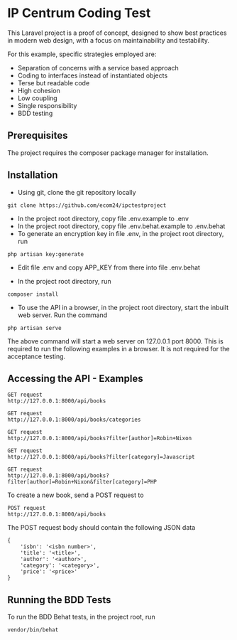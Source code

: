 # IP Centrum Coding Test

This Laravel project is a proof of concept, designed to show best practices in modern web design, with a focus on maintainability and testability.

For this example, specific strategies employed are:

 * Separation of concerns with a service based approach
 * Coding to interfaces instead of instantiated objects
 * Terse but readable code
 * High cohesion
 * Low coupling
 * Single responsibility
 * BDD testing

## Prerequisites

The project requires the composer package manager for installation.

## Installation

 * Using git, clone the git repository locally
 
 ```
 git clone https://github.com/ecom24/ipctestproject
 ```
 
 * In the project root directory, copy file .env.example to .env
 * In the project root directory, copy file .env.behat.example to .env.behat
 * To generate an encryption key in file .env, in the project root directory, run
 
```
php artisan key:generate
```
 
 * Edit file .env and copy APP_KEY from there into file .env.behat
 
 * In the project root directory, run

```
composer install
```

 * To use the API in a browser, in the project root directory, start the inbuilt web server. Run the command

```
php artisan serve
```

The above command will start a web server on 127.0.0.1 port 8000. This is required to run the following examples in a browser. It is not required for the acceptance testing.

## Accessing the API - Examples

```
GET request
http://127.0.0.1:8000/api/books
```

```
GET request
http://127.0.0.1:8000/api/books/categories
```

```
GET request
http://127.0.0.1:8000/api/books?filter[author]=Robin+Nixon
```

```
GET request
http://127.0.0.1:8000/api/books?filter[category]=Javascript
```

```
GET request
http://127.0.0.1:8000/api/books?filter[author]=Robin+Nixon&filter[category]=PHP
```

To create a new book, send a POST request to

```
POST request
http://127.0.0.1:8000/api/books
```

The POST request body should contain the following JSON data

```
{
    'isbn': '<isbn number>',
    'title': '<title>',
    'author': '<author>',
    'category': '<category>',
    'price': '<price>'
}
```

## Running the BDD Tests

To run the BDD Behat tests, in the project root, run

```
vendor/bin/behat
```
